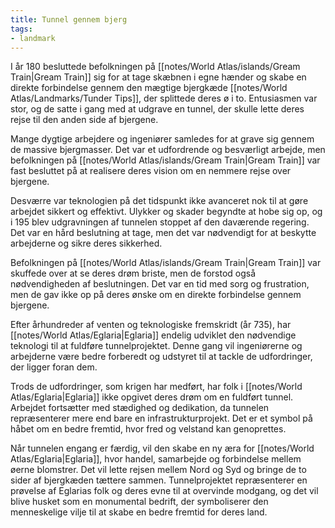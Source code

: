 ```yaml
---
title: Tunnel gennem bjerg
tags:
- landmark
---
```

I år 180 besluttede befolkningen på [[notes/World Atlas/islands/Gream Train|Gream Train]] sig for at tage skæbnen i egne hænder og skabe en direkte forbindelse gennem den mægtige bjergkæde [[notes/World Atlas/Landmarks/Tunder Tips]], der splittede deres ø i to. Entusiasmen var stor, og de satte i gang med at udgrave en tunnel, der skulle lette deres rejse til den anden side af bjergene.

Mange dygtige arbejdere og ingeniører samledes for at grave sig gennem de massive bjergmasser. Det var et udfordrende og besværligt arbejde, men befolkningen på [[notes/World Atlas/islands/Gream Train|Gream Train]] var fast besluttet på at realisere deres vision om en nemmere rejse over bjergene.

Desværre var teknologien på det tidspunkt ikke avanceret nok til at gøre arbejdet sikkert og effektivt. Ulykker og skader begyndte at hobe sig op, og i 195 blev udgravningen af tunnelen stoppet af den daværende regering. Det var en hård beslutning at tage, men det var nødvendigt for at beskytte arbejderne og sikre deres sikkerhed.

Befolkningen på [[notes/World Atlas/islands/Gream Train|Gream Train]] var skuffede over at se deres drøm briste, men de forstod også nødvendigheden af beslutningen. Det var en tid med sorg og frustration, men de gav ikke op på deres ønske om en direkte forbindelse gennem bjergene.

Efter århundreder af venten og teknologiske fremskridt (år 735), har [[notes/World Atlas/Eglaria|Eglaria]] endelig udviklet den nødvendige teknologi til at fuldføre tunnelprojektet. Denne gang vil ingeniørerne og arbejderne være bedre forberedt og udstyret til at tackle de udfordringer, der ligger foran dem.

Trods de udfordringer, som krigen har medført, har folk i [[notes/World Atlas/Eglaria|Eglaria]] ikke opgivet deres drøm om en fuldført tunnel. Arbejdet fortsætter med stædighed og dedikation, da tunnelen repræsenterer mere end bare en infrastrukturprojekt. Det er et symbol på håbet om en bedre fremtid, hvor fred og velstand kan genoprettes.

Når tunnelen engang er færdig, vil den skabe en ny æra for [[notes/World Atlas/Eglaria|Eglaria]], hvor handel, samarbejde og forbindelse mellem øerne blomstrer. Det vil lette rejsen mellem Nord og Syd og bringe de to sider af bjergkæden tættere sammen. Tunnelprojektet repræsenterer en prøvelse af Eglarias folk og deres evne til at overvinde modgang, og det vil blive husket som en monumental bedrift, der symboliserer den menneskelige vilje til at skabe en bedre fremtid for deres land.